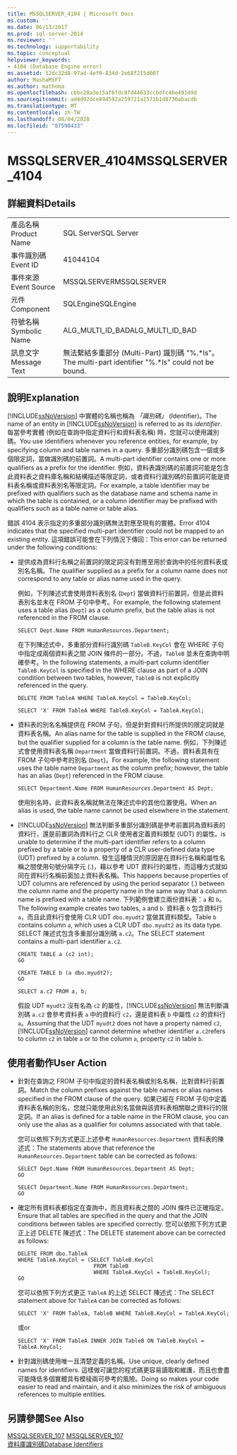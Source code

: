 ```yaml
---
title: MSSQLSERVER_4104 | Microsoft Docs
ms.custom: ''
ms.date: 06/13/2017
ms.prod: sql-server-2014
ms.reviewer: ''
ms.technology: supportability
ms.topic: conceptual
helpviewer_keywords:
- 4104 (Database Engine error)
ms.assetid: 52dc32d8-97ad-4ef0-834d-2e68f215d007
author: MashaMSFT
ms.author: mathoma
ms.openlocfilehash: cbbc28a3e15af6fdc8fd44633ccbdfc46e49149d
ms.sourcegitcommit: ad4d92dce894592a259721a1571b1d8736abacdb
ms.translationtype: MT
ms.contentlocale: zh-TW
ms.lasthandoff: 08/04/2020
ms.locfileid: "87598433"
---
```

# <a name="mssqlserver_4104"></a><span data-ttu-id="47d18-102">MSSQLSERVER_4104</span><span class="sxs-lookup"><span data-stu-id="47d18-102">MSSQLSERVER_4104</span></span>
    
## <a name="details"></a><span data-ttu-id="47d18-103">詳細資料</span><span class="sxs-lookup"><span data-stu-id="47d18-103">Details</span></span>  
  
|||  
|-|-|  
|<span data-ttu-id="47d18-104">產品名稱</span><span class="sxs-lookup"><span data-stu-id="47d18-104">Product Name</span></span>|<span data-ttu-id="47d18-105">SQL Server</span><span class="sxs-lookup"><span data-stu-id="47d18-105">SQL Server</span></span>|  
|<span data-ttu-id="47d18-106">事件識別碼</span><span class="sxs-lookup"><span data-stu-id="47d18-106">Event ID</span></span>|<span data-ttu-id="47d18-107">4104</span><span class="sxs-lookup"><span data-stu-id="47d18-107">4104</span></span>|  
|<span data-ttu-id="47d18-108">事件來源</span><span class="sxs-lookup"><span data-stu-id="47d18-108">Event Source</span></span>|<span data-ttu-id="47d18-109">MSSQLSERVER</span><span class="sxs-lookup"><span data-stu-id="47d18-109">MSSQLSERVER</span></span>|  
|<span data-ttu-id="47d18-110">元件</span><span class="sxs-lookup"><span data-stu-id="47d18-110">Component</span></span>|<span data-ttu-id="47d18-111">SQLEngine</span><span class="sxs-lookup"><span data-stu-id="47d18-111">SQLEngine</span></span>|  
|<span data-ttu-id="47d18-112">符號名稱</span><span class="sxs-lookup"><span data-stu-id="47d18-112">Symbolic Name</span></span>|<span data-ttu-id="47d18-113">ALG_MULTI_ID_BAD</span><span class="sxs-lookup"><span data-stu-id="47d18-113">ALG_MULTI_ID_BAD</span></span>|  
|<span data-ttu-id="47d18-114">訊息文字</span><span class="sxs-lookup"><span data-stu-id="47d18-114">Message Text</span></span>|<span data-ttu-id="47d18-115">無法繫結多重部分 (Multi-Part) 識別碼 "%.\*ls"。</span><span class="sxs-lookup"><span data-stu-id="47d18-115">The multi-part identifier "%.\*ls" could not be bound.</span></span>|  
  
## <a name="explanation"></a><span data-ttu-id="47d18-116">說明</span><span class="sxs-lookup"><span data-stu-id="47d18-116">Explanation</span></span>  
 <span data-ttu-id="47d18-117">[!INCLUDE[ssNoVersion](../../includes/ssnoversion-md.md)] 中實體的名稱也稱為 *「識別碼」* (Identifier)。</span><span class="sxs-lookup"><span data-stu-id="47d18-117">The name of an entity in [!INCLUDE[ssNoVersion](../../includes/ssnoversion-md.md)] is referred to as its *identifier*.</span></span> <span data-ttu-id="47d18-118">每當參考實體 (例如在查詢中指定資料行和資料表名稱) 時，您就可以使用識別碼。</span><span class="sxs-lookup"><span data-stu-id="47d18-118">You use identifiers whenever you reference entities, for example, by specifying column and table names in a query.</span></span> <span data-ttu-id="47d18-119">多重部分識別碼包含一個或多個限定詞，當做識別碼的前置詞。</span><span class="sxs-lookup"><span data-stu-id="47d18-119">A multi-part identifier contains one or more qualifiers as a prefix for the identifier.</span></span> <span data-ttu-id="47d18-120">例如，資料表識別碼的前置詞可能是包含此資料表之資料庫名稱和結構描述等限定詞，或者資料行識別碼的前置詞可能是資料表名稱或資料表別名等限定詞。</span><span class="sxs-lookup"><span data-stu-id="47d18-120">For example, a table identifier may be prefixed with qualifiers such as the database name and schema name in which the table is contained, or a column identifier may be prefixed with qualifiers such as a table name or table alias.</span></span>  
  
 <span data-ttu-id="47d18-121">錯誤 4104 表示指定的多重部分識別碼無法對應至現有的實體。</span><span class="sxs-lookup"><span data-stu-id="47d18-121">Error 4104 indicates that the specified multi-part identifier could not be mapped to an existing entity.</span></span> <span data-ttu-id="47d18-122">這項錯誤可能會在下列情況下傳回：</span><span class="sxs-lookup"><span data-stu-id="47d18-122">This error can be returned under the following conditions:</span></span>  
  
-   <span data-ttu-id="47d18-123">提供成為資料行名稱之前置詞的限定詞沒有對應至用於查詢中的任何資料表或別名名稱。</span><span class="sxs-lookup"><span data-stu-id="47d18-123">The qualifier supplied as a prefix for a column name does not correspond to any table or alias name used in the query.</span></span>  
  
     <span data-ttu-id="47d18-124">例如，下列陳述式會使用資料表別名 (`Dept`) 當做資料行前置詞，但是此資料表別名並未在 FROM 子句中參考。</span><span class="sxs-lookup"><span data-stu-id="47d18-124">For example, the following statement uses a table alias (`Dept`) as a column prefix, but the table alias is not referenced in the FROM clause.</span></span>  
  
    ```  
    SELECT Dept.Name FROM HumanResources.Department;  
    ```  
  
     <span data-ttu-id="47d18-125">在下列陳述式中，多重部分資料行識別碼 `TableB.KeyCol` 會在 WHERE 子句中指定成兩個資料表之間 JOIN 條件的一部分。不過，`TableB` 並未在查詢中明確參考。</span><span class="sxs-lookup"><span data-stu-id="47d18-125">In the following statements, a multi-part column identifier `TableB.KeyCol` is specified in the WHERE clause as part of a JOIN condition between two tables, however, `TableB` is not explicitly referenced in the query.</span></span>  
  
    ```  
    DELETE FROM TableA WHERE TableA.KeyCol = TableB.KeyCol;  
    ```  
  
    ```  
    SELECT 'X' FROM TableA WHERE TableB.KeyCol = TableA.KeyCol;  
    ```  
  
-   <span data-ttu-id="47d18-126">資料表的別名名稱提供在 FROM 子句，但是針對資料行所提供的限定詞就是資料表名稱。</span><span class="sxs-lookup"><span data-stu-id="47d18-126">An alias name for the table is supplied in the FROM clause, but the qualifier supplied for a column is the table name.</span></span> <span data-ttu-id="47d18-127">例如，下列陳述式會使用資料表名稱 `Department` 當做資料行前置詞。不過，資料表具有在 FROM 子句中參考的別名 (`Dept`)。</span><span class="sxs-lookup"><span data-stu-id="47d18-127">For example, the following statement uses the table name `Department` as the column prefix; however, the table has an alias (`Dept`) referenced in the FROM clause.</span></span>  
  
    ```  
    SELECT Department.Name FROM HumanResources.Department AS Dept;  
    ```  
  
     <span data-ttu-id="47d18-128">使用別名時，此資料表名稱就無法在陳述式中的其他位置使用。</span><span class="sxs-lookup"><span data-stu-id="47d18-128">When an alias is used, the table name cannot be used elsewhere in the statement.</span></span>  
  
-   [!INCLUDE[ssNoVersion](../../includes/ssnoversion-md.md)] <span data-ttu-id="47d18-129">無法判斷多重部分識別碼是參考前置詞為資料表的資料行，還是前置詞為資料行之 CLR 使用者定義資料類型 (UDT) 的屬性。</span><span class="sxs-lookup"><span data-stu-id="47d18-129">is unable to determine if the multi-part identifier refers to a column prefixed by a table or to a property of a CLR user-defined data type (UDT) prefixed by a column.</span></span> <span data-ttu-id="47d18-130">發生這種情況的原因是在資料行名稱和屬性名稱之間使用句號分隔字元 (.)，藉以參考 UDT 資料行的屬性，而這種方式就如同在資料行名稱前面加上資料表名稱。</span><span class="sxs-lookup"><span data-stu-id="47d18-130">This happens because properties of UDT columns are referenced by using the period separator (.) between the column name and the property name in the same way that a column name is prefixed with a table name.</span></span> <span data-ttu-id="47d18-131">下列範例會建立兩份資料表：`a` 和 `b`。</span><span class="sxs-lookup"><span data-stu-id="47d18-131">The following example creates two tables, `a` and `b`.</span></span> <span data-ttu-id="47d18-132">資料表 `b` 包含資料行 `a`，而且此資料行會使用 CLR UDT `dbo.myudt2` 當做其資料類型。</span><span class="sxs-lookup"><span data-stu-id="47d18-132">Table `b` contains column `a`, which uses a CLR UDT `dbo.myudt2` as its data type.</span></span> <span data-ttu-id="47d18-133">SELECT 陳述式包含多重部分識別碼 `a.c2`。</span><span class="sxs-lookup"><span data-stu-id="47d18-133">The SELECT statement contains a multi-part identifier `a.c2`.</span></span>  
  
    ```  
    CREATE TABLE a (c2 int);   
    GO  
    ```  
  
    ```  
    CREATE TABLE b (a dbo.myudt2);   
    GO  
    ```  
  
    ```  
    SELECT a.c2 FROM a, b;   
    ```  
  
     <span data-ttu-id="47d18-134">假設 UDT `myudt2` 沒有名為 `c2` 的屬性，[!INCLUDE[ssNoVersion](../../includes/ssnoversion-md.md)] 無法判斷識別碼 `a.c2` 會參考資料表 `a` 中的資料行 `c2`，還是資料表 `b` 中屬性 `c2` 的資料行 `a`。</span><span class="sxs-lookup"><span data-stu-id="47d18-134">Assuming that the UDT `myudt2` does not have a property named `c2`, [!INCLUDE[ssNoVersion](../../includes/ssnoversion-md.md)] cannot determine whether identifier `a.c2`refers to column `c2` in table `a` or to the column `a`, property `c2` in table `b`.</span></span>  
  
## <a name="user-action"></a><span data-ttu-id="47d18-135">使用者動作</span><span class="sxs-lookup"><span data-stu-id="47d18-135">User Action</span></span>  
  
-   <span data-ttu-id="47d18-136">針對在查詢之 FROM 子句中指定的資料表名稱或別名名稱，比對資料行前置詞。</span><span class="sxs-lookup"><span data-stu-id="47d18-136">Match the column prefixes against the table names or alias names specified in the FROM clause of the query.</span></span> <span data-ttu-id="47d18-137">如果已經在 FROM 子句中定義資料表名稱的別名，您就只能使用此別名當做與該資料表相關聯之資料行的限定詞。</span><span class="sxs-lookup"><span data-stu-id="47d18-137">If an alias is defined for a table name in the FROM clause, you can only use the alias as a qualifier for columns associated with that table.</span></span>  
  
     <span data-ttu-id="47d18-138">您可以依照下列方式更正上述參考 `HumanResources.Department` 資料表的陳述式：</span><span class="sxs-lookup"><span data-stu-id="47d18-138">The statements above that reference the `HumanResources.Department` table can be corrected as follows:</span></span>  
  
    ```  
    SELECT Dept.Name FROM HumanResources.Department AS Dept;  
    GO  
    ```  
  
    ```  
    SELECT Department.Name FROM HumanResources.Department;  
    GO  
    ```  
  
-   <span data-ttu-id="47d18-139">確定所有資料表都指定在查詢中，而且資料表之間的 JOIN 條件已正確指定。</span><span class="sxs-lookup"><span data-stu-id="47d18-139">Ensure that all tables are specified in the query and that the JOIN conditions between tables are specified correctly.</span></span> <span data-ttu-id="47d18-140">您可以依照下列方式更正上述 DELETE 陳述式：</span><span class="sxs-lookup"><span data-stu-id="47d18-140">The DELETE statement above can be corrected as follows:</span></span>  
  
    ```  
    DELETE FROM dbo.TableA  
    WHERE TableA.KeyCol = (SELECT TableB.KeyCol   
                            FROM TableB   
                            WHERE TableA.KeyCol = TableB.KeyCol);  
    GO  
    ```  
  
     <span data-ttu-id="47d18-141">您可以依照下列方式更正 `TableA` 的上述 SELECT 陳述式：</span><span class="sxs-lookup"><span data-stu-id="47d18-141">The SELECT statement above for `TableA` can be corrected as follows:</span></span>  
  
    ```  
    SELECT 'X' FROM TableA, TableB WHERE TableB.KeyCol = TableA.KeyCol;  
    ```  
  
     <span data-ttu-id="47d18-142">或</span><span class="sxs-lookup"><span data-stu-id="47d18-142">or</span></span>  
  
    ```  
    SELECT 'X' FROM TableA INNER JOIN TableB ON TableB.KeyCol = TableA.KeyCol;  
    ```  
  
-   <span data-ttu-id="47d18-143">針對識別碼使用唯一且清楚定義的名稱。</span><span class="sxs-lookup"><span data-stu-id="47d18-143">Use unique, clearly defined names for identifiers.</span></span> <span data-ttu-id="47d18-144">這樣做可讓您的程式碼更容易讀取和維護，而且也會盡可能降低多個實體具有模稜兩可參考的風險。</span><span class="sxs-lookup"><span data-stu-id="47d18-144">Doing so makes your code easier to read and maintain, and it also minimizes the risk of ambiguous references to multiple entities.</span></span>  
  
## <a name="see-also"></a><span data-ttu-id="47d18-145">另請參閱</span><span class="sxs-lookup"><span data-stu-id="47d18-145">See Also</span></span>  
 <span data-ttu-id="47d18-146">[MSSQLSERVER_107](mssqlserver-107-database-engine-error.md) </span><span class="sxs-lookup"><span data-stu-id="47d18-146">[MSSQLSERVER_107](mssqlserver-107-database-engine-error.md) </span></span>  
 [<span data-ttu-id="47d18-147">資料庫識別碼</span><span class="sxs-lookup"><span data-stu-id="47d18-147">Database Identifiers</span></span>](../databases/database-identifiers.md)  
  
  
